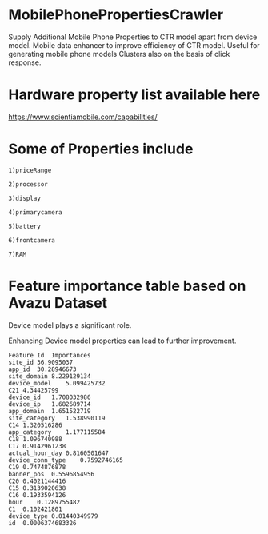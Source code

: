 # MobilePhonePropertiesCrawler
Supply Additional Mobile Phone Properties to CTR model apart from device model.
Mobile data enhancer to improve efficiency of CTR model.
Useful for generating mobile phone models Clusters also on the basis of click response.

# Hardware property list available here
https://www.scientiamobile.com/capabilities/

# Some of Properties include 
```
1)priceRange

2)processor

3)display

4)primarycamera

5)battery

6)frontcamera

7)RAM
```

# Feature importance table based on Avazu Dataset 

Device model plays a significant role.

Enhancing Device model properties can lead to further improvement.

```
Feature Id	Importances
site_id	36.9095037
app_id	30.28946673
site_domain	8.229129134
device_model	5.099425732
C21	4.34425799
device_id	1.708032986
device_ip	1.682689714
app_domain	1.651522719
site_category	1.538990119
C14	1.320516286
app_category	1.177115584
C18	1.096740988
C17	0.9142961238
actual_hour_day	0.8160501647
device_conn_type	0.7592746165
C19	0.7474876878
banner_pos	0.5596854956
C20	0.4021144416
C15	0.3139020638
C16	0.1933594126
hour	0.1289755482
C1	0.102421801
device_type	0.01440349979
id	0.0006374683326
```
